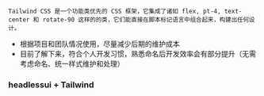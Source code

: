 `Tailwind CSS 是一个功能类优先的 CSS 框架，它集成了诸如 flex, pt-4, text-center 和 rotate-90 这样的的类，它们能直接在脚本标记语言中组合起来，构建出任何设计。`
- 根据项目和团队情况使用，尽量减少后期的维护成本
- 目前了解下来，符合个人开发习惯，熟悉命名后开发效率会有部分提升（无需考虑命名、统一样式维护和处理）
### headlessui + Tailwind
